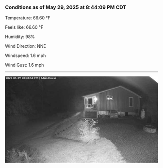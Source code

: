 ### Conditions as of May 29, 2025 at 8:44:09 PM CDT 

Temperature: 66.60 &deg;F

Feels like: 66.60 &deg;F

Humidity: 98%

Wind Direction: NNE

Windspeed: 1.6 mph

Wind Gust: 1.6 mph

---

<img src="./images/latest.jpeg"/>

